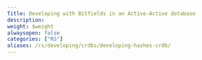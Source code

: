 ```yaml
---
Title: Developing with Bitfields in an Active-Active database
description:
weight: $weight
alwaysopen: false
categories: ["RS"]
aliases: /rs/developing/crdbs/developing-hashes-crdb/
---
```


